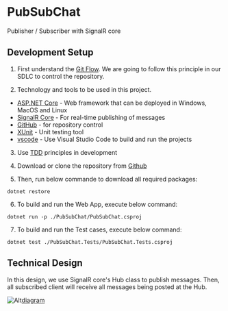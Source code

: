 # PubSubChat
Publisher / Subscriber with SignalR core

## Development Setup
1) First understand the [Git Flow][1]. We are going to follow this principle in our SDLC to control the repository.

[1]: https://datasift.github.io/gitflow/IntroducingGitFlow.html "Git Flow"

2) Technology and tools to be used in this project.

* [ASP.NET Core][1] - Web framework that can be deployed in Windows, MacOS and Linux
* [SignalR Core][2] - For real-time publishing of messages
* [GitHub][3] - for repository control
* [XUnit][4] - Unit testing tool
* [vscode][5] - Use Visual Studio Code to build and run the projects

[1]: https://docs.microsoft.com/en-us/aspnet/core/?view=aspnetcore-2.1 "ASP.Net Core"
[2]: https://docs.microsoft.com/en-us/aspnet/core/signalr/?view=aspnetcore-2.1 "SignalR"
[3]: https://www.github.com "Github"
[4]: https://docs.microsoft.com/en-us/dotnet/core/testing/unit-testing-with-dotnet-test "XUnit"
[5]: https://code.visualstudio.com/download "Visual Studio Code"

3) Use [TDD][1] principles in development

[1]: https://en.wikipedia.org/wiki/Test-driven_development "TDD"

4) Download or clone the repository from [Github](https://github.com/abcamitan/PubSubChat.git)

5) Then, run below commande to download all required packages:

~~~~
dotnet restore
~~~~

6) To build and run the Web App, execute below command:

~~~~
dotnet run -p ./PubSubChat/PubSubChat.csproj
~~~~

7) To build and run the Test cases, execute below command:

~~~~
dotnet test ./PubSubChat.Tests/PubSubChat.Tests.csproj
~~~~

## Technical Design

In this design, we use SignalR core's Hub class to publish messages. Then, all subscribed client will receive all messages being posted at the Hub.

![Alt](http://gdurl.com/bE2Z "Diagram")[diagram]

[diagram]: https://doc-08-58-docs.googleusercontent.com/docs/securesc/ha0ro937gcuc7l7deffksulhg5h7mbp1/d26orpkajdct12tugukf6qcrqgl1ionc/1525867200000/12322084475789454842/*/1TJGaPYS79HYcmXdyV0QvkxdD9zvJ_NtI "Diagram"



